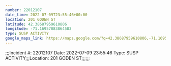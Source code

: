 ```yaml
---
number: 22012107
date_time: 2022-07-09T23:55:46+00:00
location: 201 GODEN ST
latitude: 42.38687959610806
longitude: -71.16957083864583
type: SUSP ACTIVITY
google_maps_link: https://maps.google.com/?q=42.38687959610806,-71.16957083864583
---
```


;;;Incident #: 22012107   Date: 2022-07-09 23:55:46   Type: SUSP ACTIVITY;;;Location: 201 GODEN ST;;;;;;
